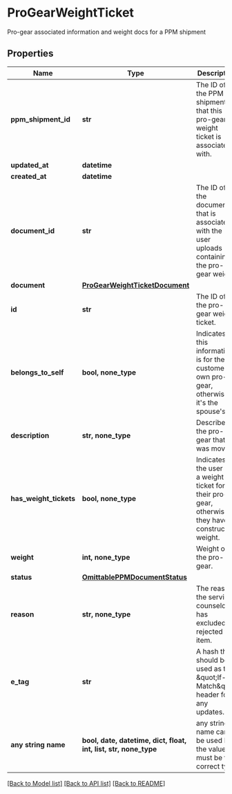 # ProGearWeightTicket

Pro-gear associated information and weight docs for a PPM shipment

## Properties
Name | Type | Description | Notes
------------ | ------------- | ------------- | -------------
**ppm_shipment_id** | **str** | The ID of the PPM shipment that this pro-gear weight ticket is associated with. | [readonly] 
**updated_at** | **datetime** |  | [readonly] 
**created_at** | **datetime** |  | [readonly] 
**document_id** | **str** | The ID of the document that is associated with the user uploads containing the pro-gear weight. | [readonly] 
**document** | [**ProGearWeightTicketDocument**](ProGearWeightTicketDocument.md) |  | 
**id** | **str** | The ID of the pro-gear weight ticket. | [optional] [readonly] 
**belongs_to_self** | **bool, none_type** | Indicates if this information is for the customer&#39;s own pro-gear, otherwise, it&#39;s the spouse&#39;s. | [optional] 
**description** | **str, none_type** | Describes the pro-gear that was moved. | [optional] 
**has_weight_tickets** | **bool, none_type** | Indicates if the user has a weight ticket for their pro-gear, otherwise they have a constructed weight. | [optional] 
**weight** | **int, none_type** | Weight of the pro-gear. | [optional] 
**status** | [**OmittablePPMDocumentStatus**](OmittablePPMDocumentStatus.md) |  | [optional] 
**reason** | **str, none_type** | The reason the services counselor has excluded or rejected the item. | [optional] 
**e_tag** | **str** | A hash that should be used as the \&quot;If-Match\&quot; header for any updates. | [optional] [readonly] 
**any string name** | **bool, date, datetime, dict, float, int, list, str, none_type** | any string name can be used but the value must be the correct type | [optional]

[[Back to Model list]](../README.md#documentation-for-models) [[Back to API list]](../README.md#documentation-for-api-endpoints) [[Back to README]](../README.md)


